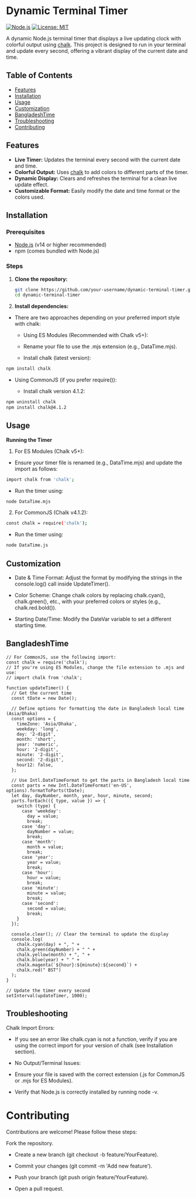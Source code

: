 # Dynamic Terminal Timer

[![Node.js](https://img.shields.io/badge/Node.js-%3E%3D14-brightgreen)](https://nodejs.org/) [![License: MIT](https://img.shields.io/badge/License-MIT-yellow.svg)](LICENSE)

A dynamic Node.js terminal timer that displays a live updating clock with colorful output using [chalk](https://github.com/chalk/chalk). This project is designed to run in your terminal and update every second, offering a vibrant display of the current date and time.

## Table of Contents

- [Features](#features)
- [Installation](#installation)
- [Usage](#usage)
- [Customization](#customization)
- [BangladeshTime](#BangladeshTime)
- [Troubleshooting](#troubleshooting)
- [Contributing](#contributing)


## Features

- **Live Timer:** Updates the terminal every second with the current date and time.
- **Colorful Output:** Uses [chalk](https://github.com/chalk/chalk) to add colors to different parts of the timer.
- **Dynamic Display:** Clears and refreshes the terminal for a clean live update effect.
- **Customizable Format:** Easily modify the date and time format or the colors used.

## Installation

### Prerequisites

- [Node.js](https://nodejs.org/) (v14 or higher recommended)
- npm (comes bundled with Node.js)

### Steps

1. **Clone the repository:**
   ```bash
   git clone https://github.com/your-username/dynamic-terminal-timer.git
   cd dynamic-terminal-timer

2. **Install dependencies:**

- There are two approaches depending on your preferred import style with chalk:

   - Using ES Modules (Recommended with Chalk v5+):
   
   - Rename your file to use the .mjs extension (e.g., DataTime.mjs).
   
   - Install chalk (latest version):
```bash
npm install chalk
```

- Using CommonJS (if you prefer require()):

   - Install chalk version 4.1.2:
```bash
npm uninstall chalk
npm install chalk@4.1.2
```

## Usage
**Running the Timer**
 1. For ES Modules (Chalk v5+):
   - Ensure your timer file is renamed (e.g., DataTime.mjs) and update the import as follows:
```bash
import chalk from 'chalk';
```
- Run the timer using:
```bash
node DataTime.mjs
```
2. For CommonJS (Chalk v4.1.2):
```bash
const chalk = require('chalk');
```
   - Run the timer using:
```bash
node DataTime.js
```
## Customization
- Date & Time Format:
Adjust the format by modifying the strings in the console.log() call inside UpdateTimer().

- Color Scheme:
Change chalk colors by replacing chalk.cyan(), chalk.green(), etc., with your preferred colors or styles (e.g., chalk.red.bold()).

- Starting Date/Time:
Modify the DateVar variable to set a different starting time.

## BangladeshTime
```
// For CommonJS, use the following import:
const chalk = require('chalk');
// If you're using ES Modules, change the file extension to .mjs and use:
// import chalk from 'chalk';

function updateTimer() {
  // Get the current time
  const tDate = new Date();

  // Define options for formatting the date in Bangladesh local time (Asia/Dhaka)
  const options = {
    timeZone: 'Asia/Dhaka',
    weekday: 'long',
    day: '2-digit',
    month: 'short',
    year: 'numeric',
    hour: '2-digit',
    minute: '2-digit',
    second: '2-digit',
    hour12: false,
  };

  // Use Intl.DateTimeFormat to get the parts in Bangladesh local time
  const parts = new Intl.DateTimeFormat('en-US', options).formatToParts(tDate);
  let day, dayNumber, month, year, hour, minute, second;
  parts.forEach(({ type, value }) => {
    switch (type) {
      case 'weekday':
        day = value;
        break;
      case 'day':
        dayNumber = value;
        break;
      case 'month':
        month = value;
        break;
      case 'year':
        year = value;
        break;
      case 'hour':
        hour = value;
        break;
      case 'minute':
        minute = value;
        break;
      case 'second':
        second = value;
        break;
    }
  });

  console.clear(); // Clear the terminal to update the display
  console.log(
    chalk.cyan(day) + ", " +
    chalk.green(dayNumber) + " " +
    chalk.yellow(month) + ", " +
    chalk.blue(year) + " " +
    chalk.magenta(`${hour}:${minute}:${second}`) +
    chalk.red(" BST")
  );
}

// Update the timer every second
setInterval(updateTimer, 1000);
```

## Troubleshooting
Chalk Import Errors:

- If you see an error like chalk.cyan is not a function, verify if you are using the correct import for your version of chalk (see Installation section).

- No Output/Terminal Issues:

- Ensure your file is saved with the correct extension (.js for CommonJS or .mjs for ES Modules).

- Verify that Node.js is correctly installed by running node -v.

#  Contributing
Contributions are welcome! Please follow these steps:

Fork the repository.

- Create a new branch (git checkout -b feature/YourFeature).

- Commit your changes (git commit -m 'Add new feature').

- Push your branch (git push origin feature/YourFeature).

- Open a pull request.

